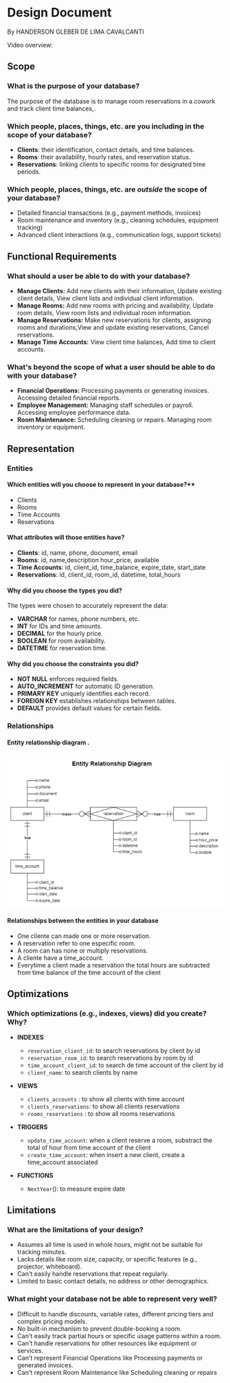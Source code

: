 # Design Document

By HANDERSON GLEBER DE LIMA CAVALCANTI

Video overview: <URL HERE>

## Scope

### What is the purpose of your database?

 The purpose of the database is to manage room reservations in a cowork and track client time balances,.

### Which people, places, things, etc. are you including in the scope of your database?

- **Clients**: their identification, contact details, and time balances.
- **Rooms**: their availability, hourly rates, and reservation status.
- **Reservations**: linking clients to specific rooms for designated time periods.

### Which people, places, things, etc. are *outside* the scope of your database?

- Detailed financial transactions (e.g., payment methods, invoices)
- Room maintenance and inventory (e.g., cleaning schedules, equipment tracking)
- Advanced client interactions (e.g., communication logs, support tickets)

## Functional Requirements

### What should a user be able to do with your database?

- **Manage Clients:** Add new clients with their information, Update existing client details, View client lists and individual client information.
- **Manage Rooms:** Add new rooms with pricing and availability, Update room details, View room lists and individual room information.
- **Manage Reservations:** Make new reservations for clients, assigning rooms and durations,View and update existing reservations, Cancel reservations.
- **Manage Time Accounts:** View client time balances, Add time to client accounts.


### What's beyond the scope of what a user should be able to do with your database?

- **Financial Operations:** Processing payments or generating invoices. Accessing detailed financial reports.
- **Employee Management:** Managing staff schedules or payroll. Accessing employee performance data.
- **Room Maintenance:** Scheduling cleaning or repairs. Managing room inventory or equipment.

## Representation

### Entities

#### Which entities will you choose to represent in your database?**
- Clients
- Rooms
- Time Accounts
- Reservations

#### What attributes will those entities have?
- **Clients**: id, name, phone, document, email
- **Rooms**: id, name,description hour_price, available
- **Time Accounts**: id, client_id, time_balance, expire_date, start_date
- **Reservations**: id, client_id, room_id, datetime, total_hours

#### Why did you choose the types you did?
The types were chosen to accurately represent the data:

- **VARCHAR** for names, phone numbers, etc.
- **INT** for IDs and time amounts.
- **DECIMAL** for the hourly price.
- **BOOLEAN** for room availability.
- **DATETIME** for reservation time.

#### Why did you choose the constraints you did?
- **NOT NULL** enforces required fields.
- **AUTO_INCREMENT** for automatic ID generation.
- **PRIMARY KEY** uniquely identifies each record.
- **FOREIGN KEY** establishes relationships between tables.
- **DEFAULT** provides default values for certain fields.

### Relationships

#### Entity relationship diagram .
![ER Diagram](diagram.png)

#### Relationships between the entities in your database
- One cliente can made one or more reservation.
- A reservation refer to one especific room.
- A room can has none or multiply reservations.
- A cliente have a time_account.
- Everytime a client made a reservátion the total hours are subtracted from time balance of the time account of the client

## Optimizations

### Which optimizations (e.g., indexes, views) did you create? Why?

- **INDEXES**
    - `reservation_client_id`: to search reservations by client by id
    - `reservation_room_id`: to search reservations by room by id
    - `time_account_client_id`: to search de time account of the client by id
    - `client_name`: to search clients by name

- **VIEWS**
    - `clients_accounts` : to show all clients with time account
    - `clients_reservations`: to show all clients reservations
    - `rooms_reservations` : to show all rooms reservations

- **TRIGGERS**
    - `update_time_account`: when a client reserve a room, substract the total of hour from time account of the client
    - `create_time_account`: when insert a new client, create a time_account associated

- **FUNCTIONS**
    - `NextYear`(): to measure expire date

## Limitations

### What are the limitations of your design?
- Assumes all time is used in whole hours, might not be suitable for tracking minutes.
- Lacks details like room size, capacity, or specific features (e.g., projector, whiteboard).
- Can't easily handle reservations that repeat regularly.
- Limited to basic contact details, no address or other demographics.

### What might your database not be able to represent very well?

- Difficult to handle discounts, variable rates, different pricing tiers and complex pricing models.
- No built-in mechanism to prevent double-booking a room.
- Can't easily track partial hours or specific usage patterns within a room.
- Can't handle reservations for other resources like equipment or services.
- Can't represent Financial Operations like Processing payments or generated invoices.
- Can't represent Room Maintenance like Scheduling cleaning or repairs 
